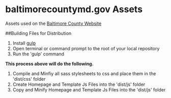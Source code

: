 # baltimorecountymd.gov Assets
Assets used on the [Baltimore County Website](https://www.baltimorecountymd.gov/index.html)

##Building Files for Distribution
1. Install [gulp](https://github.com/gulpjs/gulp/blob/master/docs/getting-started.md)
2. Open terminal or command prompt to the root of your local repository
3. Run the 'gulp' command

**This process above will do the following.**
1. Compile and Minfiy all sass stylesheets to css and place them in the 'dist/css' folder
2. Create Homepage and Template Js Files into the 'dist/js' folder
3. Copy and Minify Homepage and Template Js Files into the 'dist/js' folder